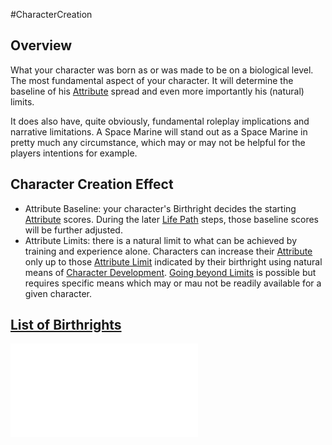 #CharacterCreation 
## Overview
What your character was born as or was made to be on a biological level. 
The most fundamental aspect of your character.
It will determine the baseline of his [Attribute](</LifePath/Attribute.md>) spread and even more importantly his (natural) limits.

It does also have, quite obviously, fundamental roleplay implications and narrative limitations.  A Space Marine will stand out as a Space Marine in pretty much any circumstance, which may or may not be helpful for the players intentions for example.

## Character Creation Effect
* Attribute Baseline: your character's Birthright decides the starting [Attribute](</LifePath/Attribute.md>) scores. During the later [Life Path](</LifePath/Life Path.md>) steps, those baseline scores will be further adjusted.
* Attribute Limits: there is a natural limit to what can be achieved by training and experience alone. Characters can increase their [Attribute](</LifePath/Attribute.md>) only up to those [Attribute Limit](</LifePath/Attribute Limit.md>) indicated by their birthright using natural means of [Character Development](</LifePath/Character Development.md>). [Going beyond Limits](</LifePath/Going beyond Limits.md>) is possible but requires specific means which may or mau not be readily available for a given character.

## [List of Birthrights](</LifePath/List of Birthrights.md>)
![](</LifePath/List of Birthrights.md>)